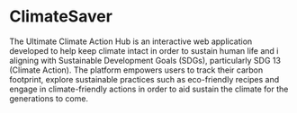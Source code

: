 # ClimateSaver
The Ultimate Climate Action Hub is an interactive web application developed to help keep climate intact in order to sustain human life and i aligning with Sustainable Development Goals (SDGs), particularly SDG 13 (Climate Action). The platform empowers users to track their carbon footprint, explore sustainable practices such as eco-friendly recipes and engage in climate-friendly actions in order to aid sustain the climate for the generations to come.
